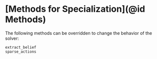 # [Methods for Specialization](@id Methods)

The following methods can be overridden to change the behavior of the solver:

```@docs
extract_belief
sparse_actions
```
